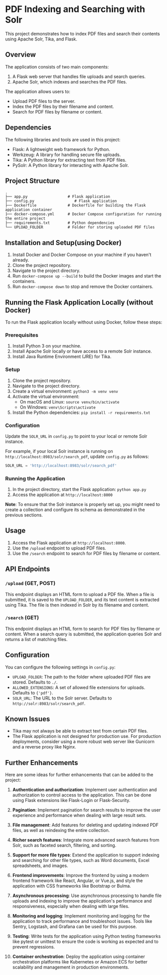 # PDF Indexing and Searching with Solr

This project demonstrates how to index PDF files and search their contents using Apache Solr, Tika, and Flask.

## Overview

The application consists of two main components:

1. A Flask web server that handles file uploads and search queries.
2. Apache Solr, which indexes and searches the PDF files.

The application allows users to:

- Upload PDF files to the server.
- Index the PDF files by their filename and content.
- Search for PDF files by filename or content.

## Dependencies

The following libraries and tools are used in this project:

- Flask: A lightweight web framework for Python.
- Werkzeug: A library for handling secure file uploads.
- Tika: A Python library for extracting text from PDF files.
- PySolr: A Python library for interacting with Apache Solr.

## Project Structure

```
.
├── app.py                  # Flask application
├── config.py                  # Flask application
├── Dockerfile              # Dockerfile for building the Flask application container
├── docker-compose.yml      # Docker Compose configuration for running the entire project
├── requirements.txt        # Python dependencies
└── UPLOAD_FOLDER           # Folder for storing uploaded PDF files
```

## Installation and Setup(using Docker)

1. Install Docker and Docker Compose on your machine if you haven't already.
2. Clone the project repository.
3. Navigate to the project directory.
4. Run `docker-compose up --build` to build the Docker images and start the containers.
5. Run `docker-compose down` to stop and remove the Docker containers.

## Running the Flask Application Locally (without Docker)

To run the Flask application locally without using Docker, follow these steps:

### Prerequisites

1. Install Python 3 on your machine.
2. Install Apache Solr locally or have access to a remote Solr instance.
3. Install Java Runtime Environment (JRE) for Tika.

### Setup

1. Clone the project repository.
2. Navigate to the project directory.
3. Create a virtual environment: `python3 -m venv venv`
4. Activate the virtual environment:
   - On macOS and Linux: `source venv/bin/activate`
   - On Windows: `venv\Scripts\activate`
5. Install the Python dependencies: `pip install -r requirements.txt`

### Configuration

Update the `SOLR_URL` in `config.py` to point to your local or remote Solr instance.

For example, if your local Solr instance is running on `http://localhost:8983/solr/search_pdf`, update `config.py` as follows:

```python
SOLR_URL = 'http://localhost:8983/solr/search_pdf'
```

### Running the Application

1. In the project directory, start the Flask application: `python app.py`
2. Access the application at `http://localhost:8000`

**Note**: To ensure that the Solr instance is properly set up, you might need to create a collection and configure its schema as demonstrated in the previous sections.

## Usage

1. Access the Flask application at `http://localhost:8000`.
2. Use the `/upload` endpoint to upload PDF files.
3. Use the `/search` endpoint to search for PDF files by filename or content.

## API Endpoints

### `/upload` (GET, POST)

This endpoint displays an HTML form to upload a PDF file. When a file is submitted, it is saved to the `UPLOAD_FOLDER`, and its text content is extracted using Tika. The file is then indexed in Solr by its filename and content.

### `/search` (GET)

This endpoint displays an HTML form to search for PDF files by filename or content. When a search query is submitted, the application queries Solr and returns a list of matching files.

## Configuration

You can configure the following settings in `config.py`:

- `UPLOAD_FOLDER`: The path to the folder where uploaded PDF files are stored. Defaults to `./`.
- `ALLOWED_EXTENSIONS`: A set of allowed file extensions for uploads. Defaults to `{'pdf'}`.
- `SOLR_URL`: The URL to the Solr server. Defaults to `http://solr:8983/solr/search_pdf`.

## Known Issues

- Tika may not always be able to extract text from certain PDF files.
- The Flask application is not designed for production use. For production deployments, consider using a more robust web server like Gunicorn and a reverse proxy like Nginx.

## Further Enhancements

Here are some ideas for further enhancements that can be added to the project:

1. **Authentication and authorization**: Implement user authentication and authorization to control access to the application. This can be done using Flask extensions like Flask-Login or Flask-Security.

2. **Pagination**: Implement pagination for search results to improve the user experience and performance when dealing with large result sets.

3. **File management**: Add features for deleting and updating indexed PDF files, as well as reindexing the entire collection.

4. **Richer search features**: Integrate more advanced search features from Solr, such as faceted search, filtering, and sorting.

5. **Support for more file types**: Extend the application to support indexing and searching for other file types, such as Word documents, Excel spreadsheets, and images.

6. **Frontend improvements**: Improve the frontend by using a modern frontend framework like React, Angular, or Vue.js, and style the application with CSS frameworks like Bootstrap or Bulma.

7. **Asynchronous processing**: Use asynchronous processing to handle file uploads and indexing to improve the application's performance and responsiveness, especially when dealing with large files.

8. **Monitoring and logging**: Implement monitoring and logging for the application to track performance and troubleshoot issues. Tools like Sentry, Logstash, and Grafana can be used for this purpose.

9. **Testing**: Write tests for the application using Python testing frameworks like pytest or unittest to ensure the code is working as expected and to prevent regressions.

10. **Container orchestration**: Deploy the application using container orchestration platforms like Kubernetes or Amazon ECS for better scalability and management in production environments.
